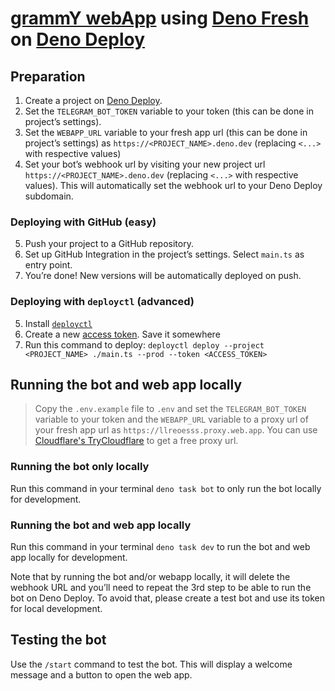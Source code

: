 # [grammY webApp](https://github.com/grammyjs/web-app) using [Deno Fresh](https://fresh.deno.dev) on [Deno Deploy](https://deno.com/deploy)

## Preparation

1. Create a project on [Deno Deploy](https://deno.com/deploy).
2. Set the `TELEGRAM_BOT_TOKEN` variable to your token (this can be done in project’s
   settings).
3. Set the `WEBAPP_URL` variable to your fresh app url (this can be done in
   project’s settings) as `https://<PROJECT_NAME>.deno.dev` (replacing `<...>` with respective values)
4. Set your bot’s webhook url by visiting your new project url `https://<PROJECT_NAME>.deno.dev`
   (replacing `<...>` with respective values). This will automatically set the webhook url to your Deno Deploy subdomain.

### Deploying with GitHub (easy)

5. Push your project to a GitHub repository.
6. Set up GitHub Integration in the project’s settings. Select `main.ts` as
   entry point.
7. You’re done! New versions will be automatically deployed on push.

### Deploying with `deployctl` (advanced)

5. Install [`deployctl`](https://github.com/denoland/deployctl)
6. Create a new [access token](https://dash.deno.com/account#access-tokens). Save
   it somewhere
7. Run this command to deploy:
   `deployctl deploy --project <PROJECT_NAME> ./main.ts --prod --token <ACCESS_TOKEN>`

## Running the bot and web app locally

> Copy the `.env.example` file to `.env` and set the `TELEGRAM_BOT_TOKEN` variable to your token and the `WEBAPP_URL` variable to a proxy url of your fresh app url as `https://llreoesss.proxy.web.app`. You can use [Cloudflare's TryCloudflare](https://developers.cloudflare.com/cloudflare-one/connections/connect-apps/do-more-with-tunnels/trycloudflare/#using-trycloudflare) to get a free proxy url.

### Running the bot only locally

Run this command in your terminal `deno task bot` to only run the bot locally for development.

### Running the bot and web app locally
Run this command in your terminal `deno task dev` to run the bot and web app locally for development.


Note that by running the bot and/or webapp locally, it will delete the webhook URL and you’ll need to repeat the 3rd step to be able to run the bot
on Deno Deploy. To avoid that, please create a test bot and use its token for local development.

## Testing the bot
Use the `/start` command to test the bot. This will display a welcome message and a button to open the web app.
